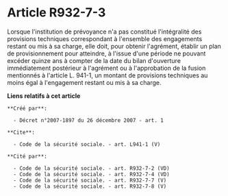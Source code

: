 # Article R932-7-3

Lorsque l'institution de prévoyance n'a pas constitué l'intégralité des provisions techniques correspondant à l'ensemble des
engagements restant ou mis à sa charge, elle doit, pour obtenir l'agrément, établir un plan de provisionnement pour
atteindre, à l'issue d'une période ne pouvant excéder quinze ans à compter de la date du bilan d'ouverture immédiatement
postérieur à l'agrément ou à l'approbation de la fusion mentionnés à l'article L. 941-1, un montant de provisions techniques
au moins égal à l'engagement restant ou mis à sa charge.

**Liens relatifs à cet article**

	**Créé par**:

	  - Décret n°2007-1897 du 26 décembre 2007 - art. 1

	**Cite**:

	  - Code de la sécurité sociale. - art. L941-1 (V)

	**Cité par**:

	  - Code de la sécurité sociale. - art. R932-7-2 (VD)
	  - Code de la sécurité sociale. - art. R932-7-4 (VD)
	  - Code de la sécurité sociale. - art. R932-7-7 (V)
	  - Code de la sécurité sociale. - art. R932-7-8 (V)
